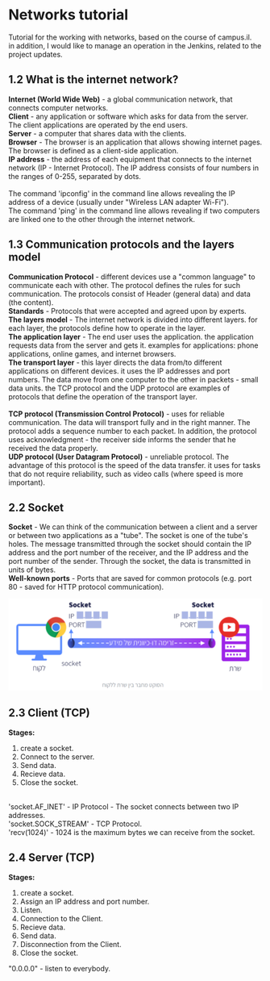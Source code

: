 # Networks tutorial
Tutorial for the working with networks, based on the course of campus.il. <br>
in addition, I would like to manage an operation in the Jenkins, related to the project updates. <br>

## 1.2 What is the internet network?

**Internet (World Wide Web)** - a global communication network, that connects computer networks. <br>
**Client** - any application or software which asks for data from the server. The client applications are operated by the end users. <br>
**Server** - a computer that shares data with the clients. <br>
**Browser** - The browser is an application that allows showing internet pages. The browser is defined as a client-side application. <br>
**IP address** - the address of each equipment that connects to the internet network (IP - Internet Protocol). The IP address consists of four numbers in the ranges of 0-255, separated by dots. <br>
<br>
The command 'ipconfig' in the command line allows revealing the IP address of a device (usually under "Wireless LAN adapter Wi-Fi"). <br>
The command 'ping' in the command line allows revealing if two computers are linked one to the other through the internet network. <br>

## 1.3 Communication protocols and the layers model

**Communication Protocol** - different devices use a "common language" to communicate each with other. The protocol defines the rules for such communication.
The protocols consist of Header (general data) and data (the content). <br>
**Standards** - Protocols that were accepted and agreed upon by experts. <br>
**The layers model** - The internet network is divided into different layers. for each layer, the protocols define how to operate in the layer. <br>
**The application layer** - The end user uses the application. the application requests data from the server and gets it. examples for applications: phone applications, online games, and internet browsers. <br>
**The transport layer** - this layer directs the data from/to different applications on different devices. it uses the IP addresses and port numbers. The data move from one computer to the other in packets - small data units. the TCP protocol and the UDP protocol are examples of protocols that define the operation of the transport layer. <br>
<br>
**TCP protocol (Transmission Control Protocol)** - uses for reliable communication. The data will transport fully and in the right manner. The protocol adds a sequence number to each packet. In addition, the protocol uses acknowledgment - the receiver side informs the sender that he received the data properly. <br>
**UDP protocol (User Datagram Protocol)** - unreliable protocol. The advantage of this protocol is the speed of the data transfer. it uses for tasks that do not require reliability, such as video calls (where speed is more important). <br> 

## 2.2 Socket 
**Socket** - We can think of the communication between a client and a server or between two applications as a "tube". The socket is one of the tube's holes.
The message transmitted through the socket should contain the IP address and the port number of the receiver, and the IP address and the port number of the sender. Through the socket, the data is transmitted in units of bytes. <br>
**Well-known ports** - Ports that are saved for common protocols (e.g. port 80 - saved for HTTP protocol communication). <br>

![alt text](Images/Socket.PNG)

## 2.3 Client (TCP)

**Stages:** <br>
1. create a socket. <br>
2. Connect to the server. <br>
3. Send data. <br>
4. Recieve data. <br>
5. Close the socket. <br>
<br>
'socket.AF_INET' - IP Protocol - The socket connects between two IP addresses. <br>  
'socket.SOCK_STREAM' - TCP Protocol. <br>
'recv(1024)' - 1024 is the maximum bytes we can receive from the socket. <br>

## 2.4 Server (TCP)

**Stages:** <br>
1. create a socket. <br>
2. Assign an IP address and port number. <br>
3. Listen. <br>
4. Connection to the Client. <br>
5. Recieve data. <br>
6. Send data. <br>
7. Disconnection from the Client. <br>
8. Close the socket. <br>

"0.0.0.0" - listen to everybody. <br>
